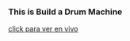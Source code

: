  ### This is Build a Drum Machine

 [click para ver en vivo](https://jonnathan14.github.io/Build_a_Drum_Machine/)